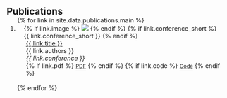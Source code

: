 <h2 id="publications" style="margin: 2px 0px -15px;">Publications</h2>
<div class="publications">
<ol class="bibliography">
{% for link in site.data.publications.main %}
<li><div class="pub-row"> <div class="col-sm-3 abbr" style="position: relative;padding-right: 15px;padding-left: 15px;"> {% if link.image %} <img src="{{ link.image }}" class="teaser img-fluid z-depth-1" style="width=100;height=40%"> {% endif %} {% if link.conference_short %} <abbr class="badge">{{ link.conference_short }}</abbr> {% endif %} </div> <div class="col-sm-9" style="position: relative;padding-right: 15px;padding-left: 20px;"> <div class="title"><a href="{{ link.arxiv }}">{{ link.title }}</a></div> <div class="author">{{ link.authors }}</div> <div class="periodical"><em>{{ link.conference }}</em></div> <div class="links"> {% if link.pdf %} <a href="{{ link.pdf }}" class="btn btn-sm z-depth-0" role="button" target="_blank" style="font-size:12px;">PDF</a> {% endif %} {% if link.code %} <a href="{{ link.code }}" class="btn btn-sm z-depth-0" role="button" target="_blank" style="font-size:12px;">Code</a> {% endif %} </div> </div></div></li>
<br>
{% endfor %}
</ol>
</div>
